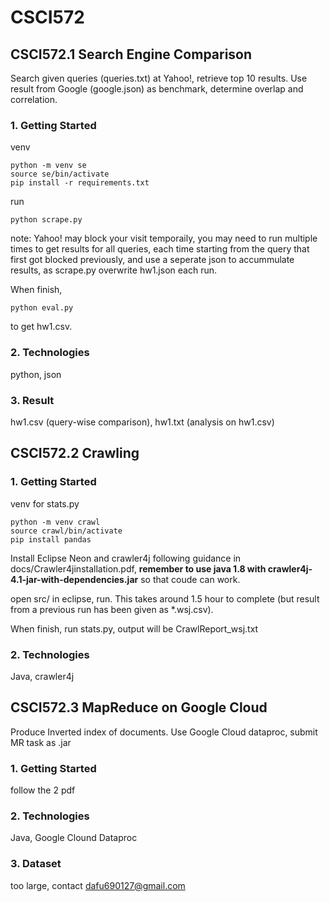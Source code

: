 # CSCI572
## CSCI572.1 Search Engine Comparison
Search given queries (queries.txt) at Yahoo!, retrieve top 10 results. Use result from Google (google.json) as benchmark, determine overlap and correlation.

### 1. Getting Started
venv
```
python -m venv se
source se/bin/activate
pip install -r requirements.txt
```
run
```
python scrape.py
```
note: Yahoo! may block your visit temporaily, you may need to run multiple times to get results for all queries, each time starting from the query that first got blocked previously, and use a seperate json to accummulate results, as scrape.py overwrite hw1.json each run.

When finish,
```
python eval.py
```
to get hw1.csv.


### 2. Technologies
python, json


### 3. Result
hw1.csv (query-wise comparison), hw1.txt (analysis on hw1.csv)



## CSCI572.2 Crawling
### 1. Getting Started
venv for stats.py
```
python -m venv crawl
source crawl/bin/activate
pip install pandas
```
Install Eclipse Neon and crawler4j following guidance in docs/Crawler4jinstallation.pdf, **remember to use java 1.8 with crawler4j-4.1-jar-with-dependencies.jar** so that coude can work.

open src/ in eclipse, run. This takes around 1.5 hour to complete (but result from a previous run has been given as *.wsj.csv).

When finish, run stats.py, output will be CrawlReport_wsj.txt


### 2. Technologies
Java, crawler4j



## CSCI572.3 MapReduce on Google Cloud
Produce Inverted index of documents. Use Google Cloud dataproc, submit MR task as .jar


### 1. Getting Started
follow the 2 pdf


### 2. Technologies
Java, Google Clound Dataproc


### 3. Dataset
too large, contact dafu690127@gmail.com